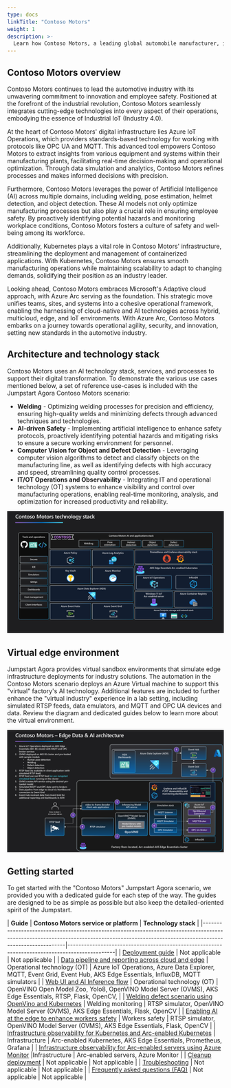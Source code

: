 ```yaml
---
type: docs
linkTitle: "Contoso Motors"
weight: 1
description: >-
  Learn how Contoso Motors, a leading global automobile manufacturer, implements an AI-enhanced cloud-to-edge strategy with Azure Arc, IoT services, AKS hybrid, artificial intelligence, software distribution and data pipelines.
---
```


## Contoso Motors overview

Contoso Motors continues to lead the automotive industry with its unwavering commitment to innovation and employee safety. Positioned at the forefront of the industrial revolution, Contoso Motors seamlessly integrates cutting-edge technologies into every aspect of their operations, embodying the essence of Industrial IoT (Industry 4.0).

At the heart of Contoso Motors' digital infrastructure lies Azure IoT Operations, which providers standards-based technology for working with protocols like OPC UA and MQTT. This advanced tool empowers Contoso Motors to extract insights from various equipment and systems within their manufacturing plants, facilitating real-time decision-making and operational optimization. Through data simulation and analytics, Contoso Motors refines processes and makes informed decisions with precision.

Furthermore, Contoso Motors leverages the power of Artificial Intelligence (AI) across multiple domains, including welding, pose estimation, helmet detection, and object detection. These AI models not only optimize manufacturing processes but also play a crucial role in ensuring employee safety. By proactively identifying potential hazards and monitoring workplace conditions, Contoso Motors fosters a culture of safety and well-being among its workforce.

Additionally, Kubernetes plays a vital role in Contoso Motors' infrastructure, streamlining the deployment and management of containerized applications. With Kubernetes, Contoso Motors ensures smooth manufacturing operations while maintaining scalability to adapt to changing demands, solidifying their position as an industry leader.

Looking ahead, Contoso Motors embraces Microsoft's Adaptive cloud approach, with Azure Arc serving as the foundation. This strategic move unifies teams, sites, and systems into a cohesive operational framework, enabling the harnessing of cloud-native and AI technologies across hybrid, multicloud, edge, and IoT environments. With Azure Arc, Contoso Motors embarks on a journey towards operational agility, security, and innovation, setting new standards in the automotive industry.

## Architecture and technology stack

Contoso Motors uses an AI technology stack, services, and processes to support their digital transformation. To demonstrate the various use cases mentioned below, a set of reference use-cases is included with the Jumpstart Agora Contoso Motors scenario:

- **Welding** - Optimizing welding processes for precision and efficiency, ensuring high-quality welds and minimizing defects through advanced techniques and technologies.
- **AI-driven Safety** - Implementing artificial intelligence to enhance safety protocols, proactively identifying potential hazards and mitigating risks to ensure a secure working environment for personnel.
- **Computer Vision for Object and Defect Detection** - Leveraging computer vision algorithms to detect and classify objects on the manufacturing line, as well as identifying defects with high accuracy and speed, streamlining quality control processes.
- **IT/OT Operations and Observability** - Integrating IT and operational technology (OT) systems to enhance visibility and control over manufacturing operations, enabling real-time monitoring, analysis, and optimization for increased productivity and reliability.

![Applications and technology stack architecture diagram](./img/architecture_diagram.png)

## Virtual edge environment

Jumpstart Agora provides virtual sandbox environments that simulate edge infrastructure deployments for industry solutions. The automation in the Contoso Motors scenario deploys an Azure Virtual machine to support this "virtual" factory's AI technology. Additional features are included to further enhance the "virtual industry" experience in a lab setting, including simulated RTSP feeds, data emulators, and MQTT and OPC UA devices and data. Review the diagram and dedicated guides below to learn more about the virtual environment.

![Applications and technology stack architecture diagram](./img/simulation_stack.png)

## Getting started

To get started with the "Contoso Motors" Jumpstart Agora scenario, we provided you with a dedicated guide for each step of the way. The guides are designed to be as simple as possible but also keep the detailed-oriented spirit of the Jumpstart.

| **Guide**  | **Contoso Motors service or platform** | **Technology stack** |
|----------------------------------------------------------------------------------------------------------------------------------------------------------------------------------------|-----------------------------------------------------------------------------------------------|
| [Deployment guide](../contoso_motors/deployment/) | Not applicable | Not applicable |
| [Data pipeline and reporting across cloud and edge](../contoso_motors/data_opc/) | Operational technology (OT) | Azure IoT Operations, Azure Data Explorer, MQTT, Event Grid, Event Hub, AKS Edge Essentials, InfluxDB, MQTT simulators |
| [Web UI and AI Inference flow](../contoso_motors/ai_inferencing/) | Operational technology (OT) | OpenVINO Open Model Zoo, Yolo8, OpenVINO Model Server (OVMS), AKS Edge Essentials, RTSP, Flask, OpenCV,  |
| [Welding defect scenario using OpenVino and Kubernetes](../contoso_motors/welding_defect/)  | Welding monitoring  | RTSP simulator, OpenVINO Model Server (OVMS), AKS Edge Essentials, Flask, OpenCV  |
| [Enabling AI at the edge to enhance workers safety](../contoso_motors/workers_safety/) | Workers safety  | RTSP simulator, OpenVINO Model Server (OVMS), AKS Edge Essentials, Flask, OpenCV |
| [Infrastructure observability for Kubernetes and Arc-enabled Kubernetes](../contoso_motors/k8s_infra_observability/) | Infrastructure | Arc-enabled Kubernetes, AKS Edge Essentials, Prometheus, Grafana  |
| [Infrastructure observability for Arc-enabled servers using Azure Monitor](../contoso_motors/arc_monitoring_servers/) |Infrastructure   | Arc-enabled servers, Azure Monitor |
| [Cleanup deployment](../contoso_motors/cleanup/) | Not applicable | Not applicable |
| [Troubleshooting](../contoso_motors/troubleshooting/) | Not applicable  | Not applicable |
| [Frequently asked questions (FAQ)](../../faq/) | Not applicable  | Not applicable  |
